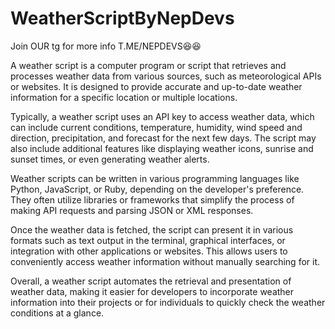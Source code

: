 # WeatherScriptByNepDevs
Join OUR tg for more info
T.ME/NEPDEVS😆😆

A weather script is a computer program or script that retrieves and processes weather data from various sources, such as meteorological APIs or websites. It is designed to provide accurate and up-to-date weather information for a specific location or multiple locations. 

Typically, a weather script uses an API key to access weather data, which can include current conditions, temperature, humidity, wind speed and direction, precipitation, and forecast for the next few days. The script may also include additional features like displaying weather icons, sunrise and sunset times, or even generating weather alerts.

Weather scripts can be written in various programming languages like Python, JavaScript, or Ruby, depending on the developer's preference. They often utilize libraries or frameworks that simplify the process of making API requests and parsing JSON or XML responses.

Once the weather data is fetched, the script can present it in various formats such as text output in the terminal, graphical interfaces, or integration with other applications or websites. This allows users to conveniently access weather information without manually searching for it.

Overall, a weather script automates the retrieval and presentation of weather data, making it easier for developers to incorporate weather information into their projects or for individuals to quickly check the weather conditions at a glance.

